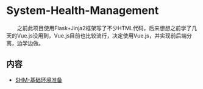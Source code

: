 # System-Health-Management
&#8195;&#8195;之前此项目使用Flask+Jinja2框架写了不少HTML代码，后来想想之前学了几天的Vue.js没用到，Vue.js目前也比较流行，决定使用Vue.js，并实现前后端分离，边学边做。
## 内容
- [SHM-基础环境准备](https://ebook.big1000.com/16-%E7%AE%80%E5%8D%95WEB%E9%A1%B9%E7%9B%AE/06-System-Health-Management/01-SHM-%E5%9F%BA%E7%A1%80%E7%8E%AF%E5%A2%83%E5%87%86%E5%A4%87.html)

